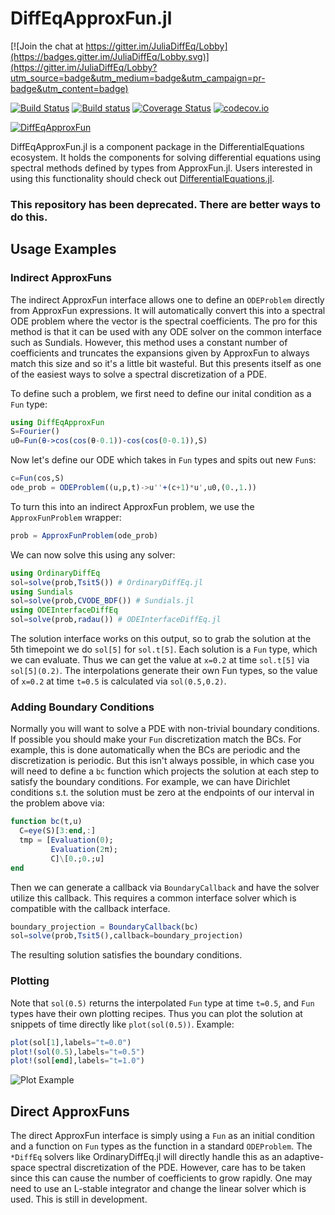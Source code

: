 # DiffEqApproxFun.jl

[![Join the chat at https://gitter.im/JuliaDiffEq/Lobby](https://badges.gitter.im/JuliaDiffEq/Lobby.svg)](https://gitter.im/JuliaDiffEq/Lobby?utm_source=badge&utm_medium=badge&utm_campaign=pr-badge&utm_content=badge)

[![Build Status](https://travis-ci.org/JuliaDiffEq/DiffEqApproxFun.jl.svg?branch=master)](https://travis-ci.org/JuliaDiffEq/DiffEqApproxFun.jl)
[![Build status](https://ci.appveyor.com/api/projects/status/9i4lgburwfy08awg?svg=true)](https://ci.appveyor.com/project/ChrisRackauckas/diffeqapproxfun-jl)
[![Coverage Status](https://coveralls.io/repos/JuliaDiffEq/DiffEqApproxFun.jl/badge.svg?branch=master&service=github)](https://coveralls.io/github/JuliaDiffEq/DiffEqApproxFun.jl?branch=master)
[![codecov.io](http://codecov.io/github/JuliaDiffEq/DiffEqApproxFun.jl/coverage.svg?branch=master)](http://codecov.io/github/JuliaDiffEq/DiffEqApproxFun.jl?branch=master)

[![DiffEqApproxFun](http://pkg.julialang.org/badges/DiffEqApproxFun_0.6.svg)](http://pkg.julialang.org/?pkg=DiffEqApproxFun)

DiffEqApproxFun.jl is a component package in the DifferentialEquations ecosystem. It holds the components for solving differential equations using spectral methods defined by types from ApproxFun.jl. Users interested in using this functionality should check out [DifferentialEquations.jl](https://github.com/JuliaDiffEq/DifferentialEquations.jl).

### This repository has been deprecated. There are better ways to do this.

## Usage Examples

### Indirect ApproxFuns

The indirect ApproxFun interface allows one to define an `ODEProblem` directly from ApproxFun expressions. It will automatically convert this into a spectral ODE problem where the vector is the spectral coefficients. The pro for this method is that it can be used with any ODE solver on the common interface such as Sundials. However, this method uses a constant number of coefficients and truncates the expansions given by ApproxFun to always match this size and so it's a little bit wasteful. But this presents itself as one of the easiest ways to solve a spectral discretization of a PDE.

To define such a problem, we first need to define our inital condition as a `Fun` type:

```julia 
using DiffEqApproxFun
S=Fourier()
u0=Fun(θ->cos(cos(θ-0.1))-cos(cos(0-0.1)),S)
```

Now let's define our ODE which takes in `Fun` types and spits out new `Fun`s:

```julia
c=Fun(cos,S)
ode_prob = ODEProblem((u,p,t)->u''+(c+1)*u',u0,(0.,1.))
```

To turn this into an indirect ApproxFun problem, we use the `ApproxFunProblem` wrapper:

```julia
prob = ApproxFunProblem(ode_prob)
```

We can now solve this using any solver:

```julia
using OrdinaryDiffEq
sol=solve(prob,Tsit5()) # OrdinaryDiffEq.jl
using Sundials
sol=solve(prob,CVODE_BDF()) # Sundials.jl
using ODEInterfaceDiffEq
sol=solve(prob,radau()) # ODEInterfaceDiffEq.jl
```

The solution interface works on this output, so to grab the solution at the 5th timepoint we do `sol[5]` for `sol.t[5]`. Each solution is a `Fun` type, which we can evaluate. Thus we can get the value at `x=0.2` at time `sol.t[5]` via `sol[5](0.2)`. The interpolations generate their own Fun types, so the value of `x=0.2` at time `t=0.5` is calculated via `sol(0.5,0.2)`. 

### Adding Boundary Conditions

Normally you will want to solve a PDE with non-trivial boundary conditions. If possible you should make your `Fun` discretization match the BCs. For example, this is done automatically when the BCs are periodic and the discretization is periodic. But this isn't always possible, in which case you will need to define a `bc` function which projects the solution at each step to satisfy the boundary conditions. For example, we can have Dirichlet conditions s.t. the solution must be zero at the endpoints of our interval in the problem above via:

```julia
function bc(t,u)
  C=eye(S)[3:end,:]
  tmp = [Evaluation(0);
         Evaluation(2π);
         C]\[0.;0.;u]
end
```

Then we can generate a callback via `BoundaryCallback` and have the solver utilize this callback. This requires a common interface solver which is compatible with the callback interface.

```julia
boundary_projection = BoundaryCallback(bc)
sol=solve(prob,Tsit5(),callback=boundary_projection)
```

The resulting solution satisfies the boundary conditions.

### Plotting

Note that `sol(0.5)` returns the interpolated `Fun` type at time `t=0.5`, and `Fun` types have their own plotting recipes. Thus you can plot the solution at snippets of time directly like `plot(sol(0.5))`. Example:

```julia
plot(sol[1],labels="t=0.0") 
plot!(sol(0.5),labels="t=0.5")
plot!(sol[end],labels="t=1.0")
```

![Plot Example](https://user-images.githubusercontent.com/1814174/29637284-8695de9a-8808-11e7-9f01-63809f72b4a9.png)

## Direct ApproxFuns

The direct ApproxFun interface is simply using a `Fun` as an initial condition and a function on `Fun` types as the function in a standard `ODEProblem`. The `*DiffEq` solvers like OrdinaryDiffEq.jl will directly handle this as an adaptive-space spectral discretization of the PDE. However, care has to be taken since this can cause the number of coefficients to grow rapidly. One may need to use an L-stable integrator and change the linear solver which is used. This is still in development.
